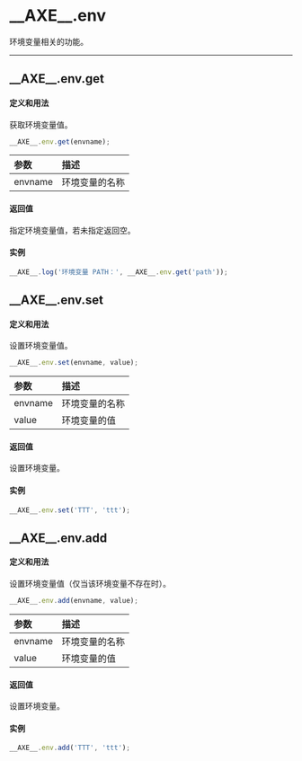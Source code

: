# <span id = "axe_env">\_\_AXE\_\_.env</span>
环境变量相关的功能。

---

## <span id = "axe_env_get">\_\_AXE\_\_.env.get</span>
#### 定义和用法
获取环境变量值。

```javascript
__AXE__.env.get(envname);
```

| 参数      | 描述 |
| :---      | :--- |
| envname  | 环境变量的名称  |

#### 返回值
指定环境变量值，若未指定返回空。

#### 实例
```javascript
__AXE__.log('环境变量 PATH：', __AXE__.env.get('path'));
```

## <span id = "axe_env_set">\_\_AXE\_\_.env.set</span>
#### 定义和用法
设置环境变量值。

```javascript
__AXE__.env.set(envname, value);
```

| 参数      | 描述 |
| :---      | :--- |
| envname  | 环境变量的名称  |
| value  | 环境变量的值  |

#### 返回值
设置环境变量。

#### 实例
```javascript
__AXE__.env.set('TTT', 'ttt');
```

## <span id = "axe_env_add">\_\_AXE\_\_.env.add</span>
#### 定义和用法
设置环境变量值（仅当该环境变量不存在时）。

```javascript
__AXE__.env.add(envname, value);
```

| 参数      | 描述 |
| :---      | :--- |
| envname  | 环境变量的名称  |
| value  | 环境变量的值  |

#### 返回值
设置环境变量。

#### 实例
```javascript
__AXE__.env.add('TTT', 'ttt');
```

